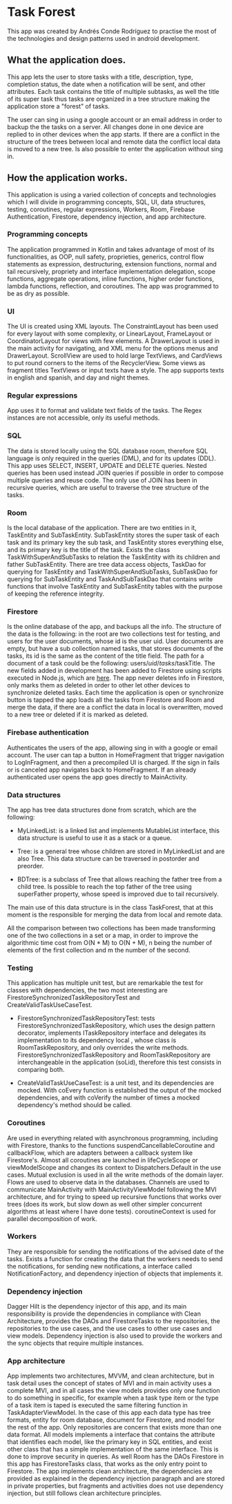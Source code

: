 # Task Forest
This app was created by Andrés Conde Rodríguez to practise the most of the technologies and design
patterns used in android development.

## What the application does.

This app lets the user to store tasks with a title, description, type, completion status, the date
when a notification will be sent, and other attributes.
Each task contains the title of multiple subtasks, as well the title of its super task
thus tasks are organized in a tree structure making the application store a "forest" of tasks.

The user can sing in using a google account or an email address in order to backup the the tasks
on a server. All changes done in one device are replied to in other devices when the app starts.
If there are a conflict in the structure of the trees between local and remote data the conflict
local data is moved to a new tree.
Is also possible to enter the application without sing in.

## How the application works.

This application is using a varied collection of concepts and technologies which I will divide in
programming concepts, SQL, UI, data structures, testing, coroutines, regular expressions, Workers,
Room, Firebase Authentication, Firestore, dependency injection, and app architecture.

### Programming concepts

The application programmed in Kotlin and takes advantage of most of its functionalities,
as OOP, null safety, proprieties, generics, control flow statements as expression,
destructuring, extension functions, normal and tail recursively, propriety and interface
implementation delegation, scope functions, aggregate operations, inline functions, higher order
functions, lambda functions, reflection, and coroutines.
The app was programmed to be as dry as possible.

### UI
The UI is created using XML layouts. The ConstraintLayout has been used for every layout with
some complexity, or LinearLayout, FrameLayout or CoordinatorLayout for views with few elements.
A DrawerLayout is used in the main activity for navigating, and XML menu for the options menus
and DrawerLayout. ScrollView are used to hold large TextViews, and CardViews to put round
corners to the items of the RecyclerView.
Some views as fragment titles TextViews or input texts have a style.
The app supports texts in english and spanish, and day and night themes.

### Regular expressions
App uses it to format and validate text fields of the tasks.
The Regex instances are not accessible, only its useful methods.

### SQL
The data is stored locally using the SQL database room, therefore SQL language is only required
in the queries (DML), and for its updates (DDL).
This app uses SELECT, INSERT, UPDATE and DELETE queries. Nested queries has been used instead
JOIN queries if possible in order to compose multiple queries and reuse code. The only use of
JOIN has been in recursive queries, which are useful to traverse the tree structure of the
tasks.

### Room
Is the local database of the application. There are two entities in it, TaskEntity
and SubTaskEntity. SubTaskEntity stores the super task of each task and its primary key
the sub task, and TaskEntity stores everything else, and its primary key is the title of
the task. Exists the class TaskWithSuperAndSubTasks to relation the TaskEntity with its
children and father SubTaskEntity.
There are tree data access objects, TaskDao for querying for TaskEntity and
TaskWithSuperAndSubTasks, SubTaskDao for querying for SubTaskEntity and TaskAndSubTaskDao
that contains write functions that involve TaskEntity and SubTaskEntity tables with the
purpose of keeping the reference integrity.

### Firestore
Is the online database of the app, and backups all the info.
The structure of the data is the following: in the root are two collections test for
testing, and users for the user documents, whose id is the user uid. User documents are
empty, but have a sub collection named tasks, that stores documents of the tasks, its
id is the same as the content of the title field. The path for a document of a task could
be the following: users/$uid/tasks/$taskTitle.
The new fields added in development has been added to Firestore using scripts executed in
Node.js, which are [here](https://github.com/Andres741/TaskForestBackedScripts "TaskForestBackedScripts").
The app never deletes info in Firestore, only marks them as deleted in order to other let
other devices to synchronize deleted tasks.
Each time the application is open or synchronize button is tapped the app loads all the
tasks from Firestore and Room and merge the data, if there are a conflict the data in local
is overwritten, moved to a new tree or deleted if it is marked as deleted.

### Firebase authentication
Authenticates the users of the app, allowing sing in with a google
or email account. The user can tap a button in HomeFragment that trigger navigation to
LogInFragment, and then a precompiled UI is charged. If the sign in fails or is canceled
app navigates back to HomeFragment.
If an already authenticated user opens the app goes directly to MainActivity.

### Data structures
The app has tree data structures done from scratch, which are the following:

* MyLinkedList: is a linked list and implements MutableList interface, this data structure is
  useful to use it as a stack or a queue.

* Tree: is a general tree whose children are stored in MyLinkedList and are also Tree. This
  data structure can be traversed in postorder and preorder.

* BDTree: is a subclass of Tree that allows reaching the father tree from a child tree. Is
  possible to reach the top father of the tree using superFather property, whose speed is
  improved due to tail recursively.

The main use of this data structure is in the class TaskForest, that at this moment is the
responsible for merging the data from local and remote data.

All the comparison between two collections has been made transforming one of the two
collections in a set or a map, in order to improve the algorithmic time cost from O(N * M)
to O(N + M), n being the number of elements of the first collection and m the number of the
second.

### Testing

This application has multiple unit test, but are remarkable the test for classes with
dependencies, the two most interesting are FirestoreSynchronizedTaskRepositoryTest and
CreateValidTaskUseCaseTest.

* FirestoreSynchronizedTaskRepositoryTest: tests FirestoreSynchronizedTaskRepository, which
  uses the design pattern decorator, implements ITaskRepository interface and delegates its
  implementation to its dependency local , whose class is RoomTaskRepository, and only
  overrides the write methods. FirestoreSynchronizedTaskRepository and RoomTaskRepository are
  interchangeable in the application (soLid), therefore this test consists in comparing both.

* CreateValidTaskUseCaseTest: is a unit test, and its dependencies are mocked.
  With coEvery function is established the output of the mocked dependencies, and with
  coVerify the number of times a mocked dependency's method should be called.

### Coroutines
Are used in everything related with asynchronous programming, including with Firestore, thanks
to the functions suspendCancellableCoroutine and callbackFlow, which are adapters between a
callback system like Firestore's.
Almost all coroutines are launched in lifeCycleScope or viewModelScope and changes its context
to Dispatchers.Default in the use cases.
Mutual exclusion is used in all the write methods of the domain layer.
Flows are used to observe data in the databases.
Channels are used to communicate MainActivity with MainActivityViewModel following the MVI
architecture, and for trying to speed up recursive functions that works over trees (does its
work, but slow down as well other simpler concurrent algorithms at least where I have done tests).
coroutineContext is used for parallel decomposition of work.

### Workers
They are responsible for sending the notifications of the advised date of the tasks.
Exists a function for creating the data that the workers needs to send the notifications,
for sending new notifications, a interface called NotificationFactory, and dependency
injection of objects that implements it.

### Dependency injection
Dagger Hilt is the dependency injector of this app, and its main responsibility is provide the
dependencies in compliance with Clean Architecture, provides the DAOs and FirestoreTasks to the
repositories, the repositories to the use cases, and the use cases to other use cases and view
models. Dependency injection is also used to provide the workers and the sync objects that
require multiple instances.

### App architecture
App implements two architectures, MVVM, and clean architecture, but in task detail uses
the concept of states of MVI and in main activity uses a complete MVI, and in all cases
the view models provides only one function to do something in specific, for example when a
task type item or the type of a task item is taped is executed the same filtering function
in TaskAdapterViewModel.
In the case of this app each data type has tree formats, entity for room database, document
for Firestore, and model for the rest of the app. Only repositories are concern that exists
more than one data format.
All models implements a interface that contains the attribute that identifies each model,
like the primary key in SQL entities, and exist other class that has a simple implementation
of the same interface. This is done to improve security in queries.
As well Room has the DAOs Firestore in this app has FirestoreTasks class, that works as
the only entry point to Firestore.
The app implements clean architecture, the dependencies are provided as explained in the
dependency injection paragraph and are stored in private properties, but fragments and
activities does not use dependency injection, but still follows clean architecture principles.

